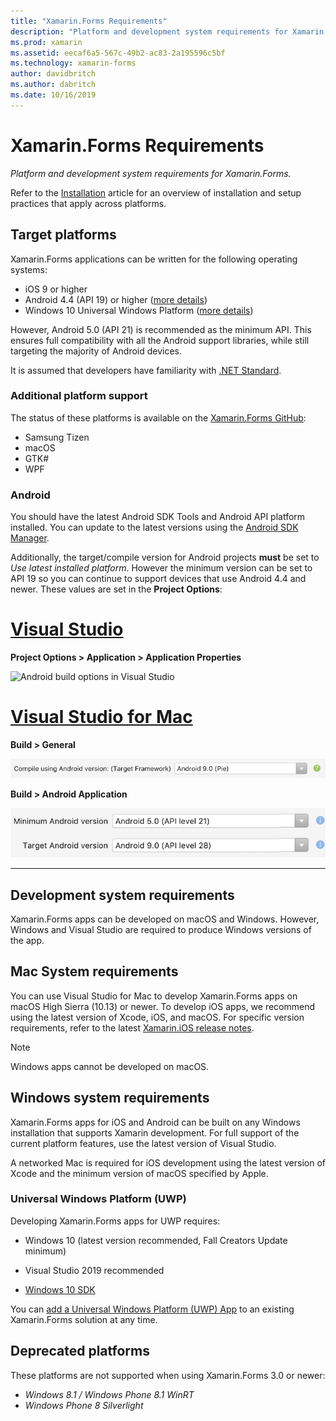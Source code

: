 ```yaml
---
title: "Xamarin.Forms Requirements"
description: "Platform and development system requirements for Xamarin.Forms."
ms.prod: xamarin
ms.assetid: eecaf6a5-567c-49b2-ac83-2a195596c5bf
ms.technology: xamarin-forms
author: davidbritch
ms.author: dabritch
ms.date: 10/16/2019
---
```

# Xamarin.Forms Requirements

_Platform and development system requirements for Xamarin.Forms._

Refer to the [Installation](installation/index.md) article for an overview of installation and setup practices that apply across platforms.

## Target platforms

Xamarin.Forms applications can be written for the following operating systems:

- iOS 9 or higher
- Android 4.4 (API 19) or higher ([more details](#android))
- Windows 10 Universal Windows Platform ([more details](#windows10))

However, Android 5.0 (API 21) is recommended as the minimum API. This ensures full compatibility with all the Android support libraries, while still targeting the majority of Android devices.

It is assumed that developers have familiarity with [.NET Standard](~/cross-platform/app-fundamentals/net-standard.md).

### Additional platform support

The status of these platforms is available on the [Xamarin.Forms GitHub](https://github.com/xamarin/Xamarin.Forms/wiki/Platform-Support):

- Samsung Tizen
- macOS
- GTK#
- WPF

### Android

You should have the latest Android SDK Tools and Android API platform installed. You can update to the latest versions using the [Android SDK Manager](~/android/get-started/installation/android-sdk.md).

Additionally, the target/compile version for Android projects **must** be set to *Use latest installed platform*. However the minimum version can be set to API 19 so you can continue to support devices that use Android 4.4 and newer. These values are set in the **Project Options**:

# [Visual Studio](#tab/windows)

**Project Options > Application > Application Properties**

![Android build options in Visual Studio](requirements-images/options-android-vs-sml.png)

# [Visual Studio for Mac](#tab/macos)

**Build > General**

![Select the latest target framework](requirements-images/options-general-sml.png)

**Build > Android Application**

![Select the minimum and target Android versions for your app](requirements-images/options-android-sml.png)

-----

## Development system requirements

Xamarin.Forms apps can be developed on macOS and Windows. However, Windows and Visual Studio are required to produce Windows versions of the app.

## Mac System requirements

You can use Visual Studio for Mac to develop Xamarin.Forms apps on macOS High Sierra (10.13) or newer. To develop iOS apps, we recommend using the latest version of Xcode, iOS, and macOS. For specific version requirements, refer to the latest [Xamarin.iOS release notes](/xamarin/ios/release-notes/).

> [!NOTE]
> Windows apps cannot be developed on macOS.

## Windows system requirements

Xamarin.Forms apps for iOS and Android can be built on any Windows installation that supports Xamarin development. For full support of the current platform features, use the latest version of Visual Studio.

A networked Mac is required for iOS development using the latest version of Xcode and the minimum version of macOS specified by Apple.

<a name="windows10" />

### Universal Windows Platform (UWP)

Developing Xamarin.Forms apps for UWP requires:

- Windows 10 (latest version recommended, Fall Creators Update minimum)

- Visual Studio 2019 recommended

- [Windows 10 SDK](https://dev.windows.com/downloads/windows-10-sdk)

You can [add a Universal Windows Platform (UWP) App](~/xamarin-forms/platform/windows/installation/index.md) to an existing
Xamarin.Forms solution at any time.

## Deprecated platforms

These platforms are not supported when using Xamarin.Forms 3.0 or newer:

- *Windows 8.1 / Windows Phone 8.1 WinRT*
- *Windows Phone 8 Silverlight*
